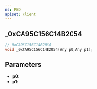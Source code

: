 ```yaml
---
ns: PED
apiset: client
---
```

## _0xCA95C156C14B2054

```c
// 0xCA95C156C14B2054
void _0xCA95C156C14B2054(Any p0,Any p1);
```


## Parameters
* **p0**:
* **p1**:



